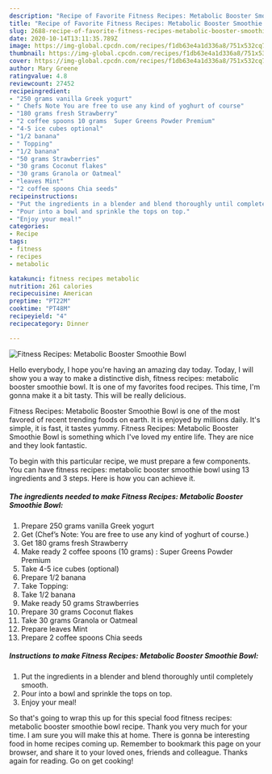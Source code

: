 ```yaml
---
description: "Recipe of Favorite Fitness Recipes: Metabolic Booster Smoothie Bowl"
title: "Recipe of Favorite Fitness Recipes: Metabolic Booster Smoothie Bowl"
slug: 2688-recipe-of-favorite-fitness-recipes-metabolic-booster-smoothie-bowl
date: 2020-10-14T13:11:35.789Z
image: https://img-global.cpcdn.com/recipes/f1db63e4a1d336a8/751x532cq70/fitness-recipes-metabolic-booster-smoothie-bowl-recipe-main-photo.jpg
thumbnail: https://img-global.cpcdn.com/recipes/f1db63e4a1d336a8/751x532cq70/fitness-recipes-metabolic-booster-smoothie-bowl-recipe-main-photo.jpg
cover: https://img-global.cpcdn.com/recipes/f1db63e4a1d336a8/751x532cq70/fitness-recipes-metabolic-booster-smoothie-bowl-recipe-main-photo.jpg
author: Mary Greene
ratingvalue: 4.8
reviewcount: 27452
recipeingredient:
- "250 grams vanilla Greek yogurt"
- " Chefs Note You are free to use any kind of yoghurt of course"
- "180 grams fresh Strawberry"
- "2 coffee spoons 10 grams  Super Greens Powder Premium"
- "4-5 ice cubes optional"
- "1/2 banana"
- " Topping"
- "1/2 banana"
- "50 grams Strawberries"
- "30 grams Coconut flakes"
- "30 grams Granola or Oatmeal"
- "leaves Mint"
- "2 coffee spoons Chia seeds"
recipeinstructions:
- "Put the ingredients in a blender and blend thoroughly until completely smooth."
- "Pour into a bowl and sprinkle the tops on top."
- "Enjoy your meal!"
categories:
- Recipe
tags:
- fitness
- recipes
- metabolic

katakunci: fitness recipes metabolic 
nutrition: 261 calories
recipecuisine: American
preptime: "PT22M"
cooktime: "PT48M"
recipeyield: "4"
recipecategory: Dinner

---
```



![Fitness Recipes: Metabolic Booster Smoothie Bowl](https://img-global.cpcdn.com/recipes/f1db63e4a1d336a8/751x532cq70/fitness-recipes-metabolic-booster-smoothie-bowl-recipe-main-photo.jpg)

Hello everybody, I hope you're having an amazing day today. Today, I will show you a way to make a distinctive dish, fitness recipes: metabolic booster smoothie bowl. It is one of my favorites food recipes. This time, I'm gonna make it a bit tasty. This will be really delicious.

Fitness Recipes: Metabolic Booster Smoothie Bowl is one of the most favored of recent trending foods on earth. It is enjoyed by millions daily. It's simple, it is fast, it tastes yummy. Fitness Recipes: Metabolic Booster Smoothie Bowl is something which I've loved my entire life. They are nice and they look fantastic.




To begin with this particular recipe, we must prepare a few components. You can have fitness recipes: metabolic booster smoothie bowl using 13 ingredients and 3 steps. Here is how you can achieve it.

<!--inarticleads1-->

##### The ingredients needed to make Fitness Recipes: Metabolic Booster Smoothie Bowl:

1. Prepare 250 grams vanilla Greek yogurt
1. Get  (Chef’s Note: You are free to use any kind of yoghurt of course.)
1. Get 180 grams fresh Strawberry
1. Make ready 2 coffee spoons (10 grams) : Super Greens Powder Premium
1. Take 4-5 ice cubes (optional)
1. Prepare 1/2 banana
1. Take  Topping:
1. Take 1/2 banana
1. Make ready 50 grams Strawberries
1. Prepare 30 grams Coconut flakes
1. Take 30 grams Granola or Oatmeal
1. Prepare leaves Mint
1. Prepare 2 coffee spoons Chia seeds




<!--inarticleads2-->

##### Instructions to make Fitness Recipes: Metabolic Booster Smoothie Bowl:

1. Put the ingredients in a blender and blend thoroughly until completely smooth.
1. Pour into a bowl and sprinkle the tops on top.
1. Enjoy your meal!




So that's going to wrap this up for this special food fitness recipes: metabolic booster smoothie bowl recipe. Thank you very much for your time. I am sure you will make this at home. There is gonna be interesting food in home recipes coming up. Remember to bookmark this page on your browser, and share it to your loved ones, friends and colleague. Thanks again for reading. Go on get cooking!

